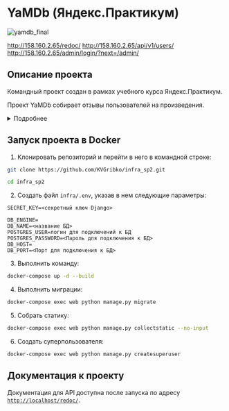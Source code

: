 YaMDb (Яндекс.Практикум)
=====
![yamdb_final](https://github.com/KVGribko/yamdb_final/actions/workflows/yamdb_workflow.yml/badge.svg)

http://158.160.2.65/redoc/
http://158.160.2.65/api/v1/users/
http://158.160.2.65/admin/login/?next=/admin/

Описание проекта
----------
Командный проект создан в рамках учебного курса Яндекс.Практикум.

Проект YaMDb собирает отзывы пользователей на произведения.

<details>
<summary>Подробнее</summary>

Описание
----

Сами произведения в YaMDb не хранятся, здесь нельзя посмотреть фильм или послушать музыку.
Произведения делятся на категории, такие как «Книги», «Фильмы», «Музыка». Например, в категории «Книги» могут быть произведения «Винни-Пух и все-все-все» и «Марсианские хроники», а в категории «Музыка» — песня «Давеча» группы «Жуки» и вторая сюита Баха. Список категорий может быть расширен (например, можно добавить категорию «Изобразительное искусство» или «Ювелирка»).

Произведению может быть присвоен жанр из списка предустановленных (например, «Сказка», «Рок» или «Артхаус»).

Добавлять произведения, категории и жанры может только администратор.
Благодарные или возмущённые пользователи оставляют к произведениям текстовые отзывы и ставят произведению оценку в диапазоне от одного до десяти (целое число); из пользовательских оценок формируется усреднённая оценка произведения — рейтинг (целое число). На одно произведение пользователь может оставить только один отзыв.

Пользователи могут оставлять комментарии к отзывам.
Добавлять отзывы, комментарии и ставить оценки могут только аутентифицированные пользователи.

Ресурсы API YaMDb
---

Ресурс **auth**: аутентификация.

Ресурс **users**: пользователи.

Ресурс **titles**: произведения, к которым пишут отзывы (определённый фильм, книга или песенка).

Ресурс **categories**: категории (типы) произведений («Фильмы», «Книги», «Музыка»). Одно произведение может быть привязано только к одной категории.

Ресурс **genres**: жанры произведений. Одно произведение может быть привязано к нескольким жанрам.

Ресурс **reviews**: отзывы на произведения. Отзыв привязан к определённому произведению.

Ресурс **comments**: комментарии к отзывам. Комментарий привязан к определённому отзыву.

Каждый ресурс описан в документации: указаны эндпоинты (адреса, по которым можно сделать запрос), разрешённые типы запросов, права доступа и дополнительные параметры, когда это необходимо.


Пользовательские роли и права доступа
---

**Аноним** — может просматривать описания произведений, читать отзывы и комментарии.

**Аутентифицированный пользователь** (`user`) — может читать всё, как и **Аноним**, может публиковать отзывы и ставить оценки произведениям (фильмам/книгам/песенкам), может комментировать отзывы; может редактировать и удалять свои отзывы и комментарии, редактировать свои оценки произведений. Эта роль присваивается по умолчанию каждому новому пользователю.

**Модератор** (`moderator`) — те же права, что и у **Аутентифицированного пользователя**, плюс право удалять и редактировать любые отзывы и комментарии.

**Администратор** (`admin`) — полные права на управление всем контентом проекта. Может создавать и удалять произведения, категории и жанры. Может назначать роли пользователям.

Суперюзер **Django** должен всегда обладать правами администратора, пользователя с правами `admin`. Даже если изменить пользовательскую роль суперюзера — это не лишит его прав администратора. Суперюзер — всегда администратор, но администратор — не обязательно суперюзер.

</details>

Запуск проекта в Docker
----------

1. Клонировать репозиторий и перейти в него в командной строке:
```bash
git clone https://github.com/KVGribko/infra_sp2.git

cd infra_sp2
```
2. Создать файл `infra/.env`, указав в нем следующие параметры:
```
SECRET_KEY=<секретный ключ Django>

DB_ENGINE=
DB_NAME=<название БД>
POSTGRES_USER=логин для подключений к БД
POSTGRES_PASSWORD=<Пароль для подключения к БД>
DB_HOST=
DB_PORT=<Порт для подключения к БД>
```
3. Выполнить команду:
```bash
docker-compose up -d --build
```
4. Выполнить миграции:
```bash
docker-compose exec web python manage.py migrate
```
5. Собрать статику:
```bash
docker-compose exec web python manage.py collectstatic --no-input
```
6. Создать суперпользователя:
```bash
docker-compose exec web python manage.py createsuperuser
```
Документация к проекту
----------
Документация для API доступна после запуска по адресу [`http://localhost/redoc/`](http://localhost/redoc/).
